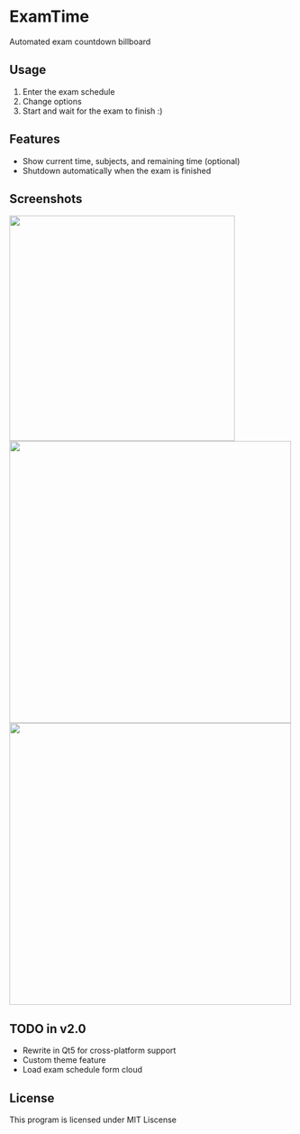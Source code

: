 # ExamTime
Automated exam countdown billboard

## Usage

1. Enter the exam schedule
2. Change options
2. Start and wait for the exam to finish :)

## Features

- Show current time, subjects, and remaining time (optional)
- Shutdown automatically when the exam is finished

## Screenshots


<img src="https://i.imgur.com/O5GIuDa.png" height="400">
<img src="https://i.imgur.com/cblmLZe.png" width="500">
<img src="https://i.imgur.com/sD574kX.jpg" width="500">

## TODO in v2.0

- Rewrite in Qt5 for cross-platform support
- Custom theme feature
- Load exam schedule form cloud

## License

This program is licensed under MIT Liscense
